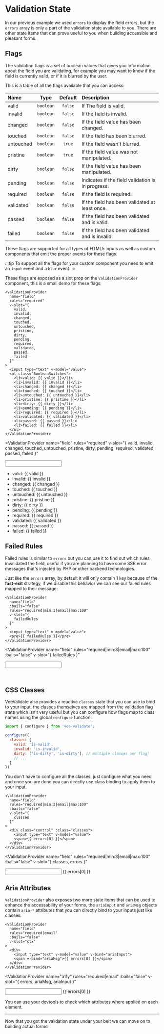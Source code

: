 # Validation State

In our previous example we used `errors` to display the field errors, but the `errors` array is only a part of the validation state available to you. There are other state items that can prove useful to you when building accessible and pleasant forms.

## Flags

The validation flags is a set of boolean values that gives you information about the field you are validating, for example you may want to know if the field is currently valid, or if it is blurred by the user.

This is a table of all the flags available that you can access:

| Name      |   Type    | Default | Description                                       |
| :-------- | :-------: | :-----: | :------------------------------------------------ |
| valid     | `boolean` | `false` | If The field is valid.                            |
| invalid   | `boolean` | `false` | If the field is invalid.                          |
| changed   | `boolean` | `false` | If the field value has been changed.              |
| touched   | `boolean` | `false` | If the field has been blurred.                    |
| untouched | `boolean` | `true`  | If the field wasn't blurred.                      |
| pristine  | `boolean` | `true`  | If the field value was not manipulated.           |
| dirty     | `boolean` | `false` | If the field value has been manipulated.          |
| pending   | `boolean` | `false` | Indicates if the field validation is in progress. |
| required  | `boolean` | `false` | If the field is required.                         |
| validated | `boolean` | `false` | If the field has been validated at least once.    |
| passed    | `boolean` | `false` | If the field has been validated and is valid.     |
| failed    | `boolean` | `false` | If the field has been validated and is invalid.   |

These flags are supported for all types of HTML5 inputs as well as custom components that emit the proper events for these flags.

:::tip
To support all the flags for your custom component you need to emit an `input` event and a `blur` event.
:::

These flags are exposed as a slot prop on the `ValidationProvider` component, this is a small demo for these flags:

```vue
<ValidationProvider
  name="field"
  rules="required"
  v-slot="{
    valid,
    invalid,
    changed,
    touched,
    untouched,
    pristine,
    dirty,
    pending,
    required,
    validated,
    passed,
    failed
  }"
>
  <input type="text" v-model="value">
  <ul class="BooleanSwitches">
    <li>valid: {{ valid }}</li>
    <li>invalid: {{ invalid }}</li>
    <li>changed: {{ changed }}</li>
    <li>touched: {{ touched }}</li>
    <li>untouched: {{ untouched }}</li>
    <li>pristine: {{ pristine }}</li>
    <li>dirty: {{ dirty }}</li>
    <li>pending: {{ pending }}</li>
    <li>required: {{ required }}</li>
    <li>validated: {{ validated }}</li>
    <li>passed: {{ passed }}</li>
    <li>failed: {{ failed }}</li>
  </ul>
</ValidationProvider>
```

<ValidationProvider
  name="field"
  rules="required"
  v-slot="{
    valid,
    invalid,
    changed,
    touched,
    untouched,
    pristine,
    dirty,
    pending,
    required,
    validated,
    passed,
    failed
  }"
>
  <input type="text" v-model="values.flags">
  <ul class="BooleanSwitches">
    <li :class="`is-${valid}`">valid: {{ valid }}</li>
    <li :class="`is-${invalid}`">invalid: {{ invalid }}</li>
    <li :class="`is-${changed}`">changed: {{ changed }}</li>
    <li :class="`is-${touched}`">touched: {{ touched }}</li>
    <li :class="`is-${untouched}`">untouched: {{ untouched }}</li>
    <li :class="`is-${pristine}`">pristine: {{ pristine }}</li>
    <li :class="`is-${dirty}`">dirty: {{ dirty }}</li>
    <li :class="`is-${pending}`">pending: {{ pending }}</li>
    <li :class="`is-${required}`">required: {{ required }}</li>
    <li :class="`is-${validated}`">validated: {{ validated }}</li>
    <li :class="`is-${passed}`">passed: {{ passed }}</li>
    <li :class="`is-${failed}`">failed: {{ failed }}</li>
  </ul>
</ValidationProvider>

## Failed Rules

Failed rules is similar to `errors` but you can use it to find out which rules invalidated the field, useful if you are planning to have some SSR error messages that's injected by PHP or other backend technologies.

Just like the `errors` array, by default it will only contain 1 key because of the **fast-exit** strategy, if we disable this behavior we can see our failed rules mapped to their message:

```vue
<ValidationProvider
  name="field"
  :bails="false"
  rules="required|min:3|email|max:100"
  v-slot="{
    failedRules
  }"
>
  <input type="text" v-model="value">
  <pre>{{ failedRules }}</pre>
</ValidationProvider>
```

<ValidationProvider
  name="field"
  rules="required|min:3|email|max:100"
  :bails="false"
  v-slot="{
    failedRules
  }"
>
  <input type="text" v-model="values.failedRules">
  <pre style="color: white;">{{ failedRules }}</pre>
</ValidationProvider>

<style lang="stylus">
  .BooleanSwitches
    list-style: none
    padding: 0
    margin: 0
    margin-top: 20px
    box-sizing: border-box
    column-count: 3

    li
      padding: 5px 10px
      transition: background-color 0.3s, color 0.3s ease-in-out
      font-weight: bold
      border-radius: 20px
      text-align: center

      &.is-true
        background-color: #0AE569
        color: #045929

      &.is-false
        background-color: #FFA4A2
        color: #EB0600

    li + li
      margin-top: 10px

</style>

## CSS Classes

VeeValidate also provides a reactive `classes` state that you can use to bind to your input, the classes themselves are mapped from the validation flag state which isn't very useful but you can configure how flags map to class names using the global `configure` function:

```js
import { configure } from 'vee-validate';

configure({
  classes: {
    valid: 'is-valid',
    invalid: 'is-invalid',
    dirty: ['is-dirty', 'is-dirty'], // multiple classes per flag!
    // ...
  }
})
```

You don't have to configure all the classes, just configure what you need and once you are done you can directly use class binding to apply them to your input.

```vue
<ValidationProvider
  name="field"
  rules="required|min:3|email|max:100"
  :bails="false"
  v-slot="{
    classes
  }"
>
  <div class="control" :class="classes">
    <input type="text" v-model="value">
    <span>{{ errors[0] }}</span>
  </div>
</ValidationProvider>
```

<ValidationProvider
  name="field"
  rules="required|min:3|email|max:100"
  :bails="false"
  v-slot="{
    classes,
    errors
  }"
>
  <div class="control" :class="classes">
    <input type="text" v-model="values.classes">
    <span>{{ errors[0] }}</span>
  </div>
</ValidationProvider>

<style lang="stylus">
  .control
    width: 100%
    span
      display: block
    input
      padding: 5px 10px

    &.invalid
      input, span
        color: #EB0600
      input
        border: 1px #EB0600 solid
    &.valid
      input, span
        color: #045929
      input
        border: 1px #045929 solid

</style>

## Aria Attributes

`ValidationProvider` also exposes two more state items that can be used to enhance the accessability of your forms, the `ariaInput` and `ariaMsg` objects contain `aria-*` attributes that you can directly bind to your inputs just like classes:

```vue
<ValidationProvider
  name="field"
  rules="required|email"
  :bails="false"
  v-slot="ctx"
>
  <div>
    <input type="text" v-model="value" v-bind="ariaInput">
    <span v-bind="ariaMsg">{{ errors[0] }}</span>
  </div>
</ValidationProvider>
```

<ValidationProvider
  name="a11y"
  rules="required|email"
  :bails="false"
  v-slot="{ errors, ariaMsg, ariaInput }"
>
  <div>
    <input type="text" v-model="value" v-bind="ariaInput">
    <span v-bind="ariaMsg">{{ errors[0] }}</span>
  </div>
</ValidationProvider>

You can use your devtools to check which attributes where applied on each element.

<script>
export default {
  data: () => ({
    values: {}
  })
}
</script>

---

Now that you got the validation state under your belt we can move on to building actual forms!
